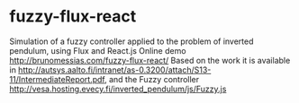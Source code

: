 # fuzzy-flux-react
Simulation of a fuzzy controller applied to the problem of inverted pendulum, using Flux and React.js
Online demo http://brunomessias.com/fuzzy-flux-react/
Based on the work  it is available in http://autsys.aalto.fi/intranet/as-0.3200/attach/S13-11/IntermediateReport.pdf,
and the Fuzzy controller http://vesa.hosting.evecy.fi/inverted_pendulum/js/Fuzzy.js
